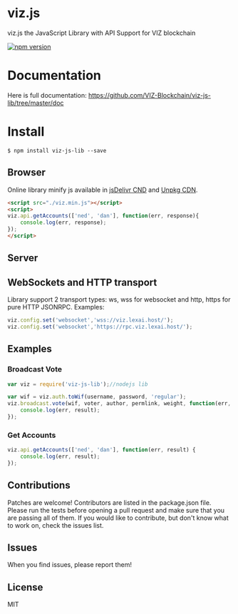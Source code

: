 # viz.js
viz.js the JavaScript Library with API Support for VIZ blockchain

[![npm version](https://badge.fury.io/js/viz-js-lib.svg)](https://badge.fury.io/js/viz-js-lib)

# Documentation

Here is full documentation:
https://github.com/VIZ-Blockchain/viz-js-lib/tree/master/doc

# Install
```
$ npm install viz-js-lib --save
```

## Browser
Online library minify js available in [jsDelivr CND](https://cdn.jsdelivr.net/npm/viz-js-lib@latest/dist/viz.min.js) and [Unpkg CDN](https://unpkg.com/viz-js-lib@latest/dist/viz.min.js).
```html
<script src="./viz.min.js"></script>
<script>
viz.api.getAccounts(['ned', 'dan'], function(err, response){
    console.log(err, response);
});
</script>
```

## Server

## WebSockets and HTTP transport
Library support 2 transport types: ws, wss for websocket and http, https for pure HTTP JSONRPC.
Examples:
```js
viz.config.set('websocket','wss://viz.lexai.host/');
viz.config.set('websocket','https://rpc.viz.lexai.host/');
```

## Examples
### Broadcast Vote
```js
var viz = require('viz-js-lib');//nodejs lib

var wif = viz.auth.toWif(username, password, 'regular');
viz.broadcast.vote(wif, voter, author, permlink, weight, function(err, result) {
	console.log(err, result);
});
```

### Get Accounts
```js
viz.api.getAccounts(['ned', 'dan'], function(err, result) {
	console.log(err, result);
});
```

## Contributions
Patches are welcome! Contributors are listed in the package.json file. Please run the tests before opening a pull request and make sure that you are passing all of them. If you would like to contribute, but don't know what to work on, check the issues list.

## Issues
When you find issues, please report them!

## License
MIT
